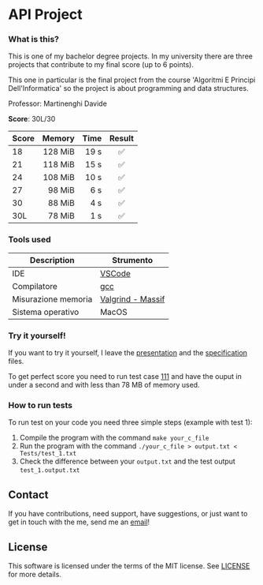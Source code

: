 # API Project

### What is this?

This is one of my bachelor degree projects.
In my university there are three projects that contribute to my final score (up to 6 points).

This one in particular is the final project from the course 'Algoritmi E Principi Dell'Informatica' so the project is about programming and data structures.

Professor: Martinenghi Davide

**Score**: 30L/30

| Score       | Memory  | Time  |       Result       |
|-------------|--------:|------:|:------------------:|
| 18          | 128 MiB | 19 s  | :white_check_mark: |
| 21          | 118 MiB | 15 s  | :white_check_mark: |
| 24          | 108 MiB | 10 s  | :white_check_mark: |
| 27          |  98 MiB |  6 s  | :white_check_mark: |
| 30          |  88 MiB |  4 s  | :white_check_mark: |
| 30L         |  78 MiB |  1 s  | :white_check_mark: |

### Tools used

| Description         | Strumento                                  |
|---------------------|--------------------------------------------|
| IDE                 | [VSCode](https://code.visualstudio.com/)   |
| Compilatore         | [gcc](https://gcc.gnu.org/)                |
| Misurazione memoria | [Valgrind - Massif](https://valgrind.org/) |
| Sistema operativo   | MacOS                                      |


### Try it yourself!

If you want to try it yourself, I leave the [presentation](Presentation.pdf) and the [specification](Specification.pdf) files.

To get perfect score you need to run test case [111](Tests/open_111.txt) and have the ouput in under a second and with less than 78 MB of memory used.

### How to run tests

To run test on your code you need three simple steps (example with test 1):
1. Compile the program with the command `make your_c_file`
2. Run the program with the command `./your_c_file > output.txt < Tests/test_1.txt`
3. Check the difference between your `output.txt` and the test output `test_1.output.txt`

## Contact

If you have contributions, need support, have suggestions, or just want to get in touch with the me, send me an [email](mailto:picamirko02@gmail.com)!

## License

This software is licensed under the terms of the MIT license.
See [LICENSE](LICENSE) for more details.
